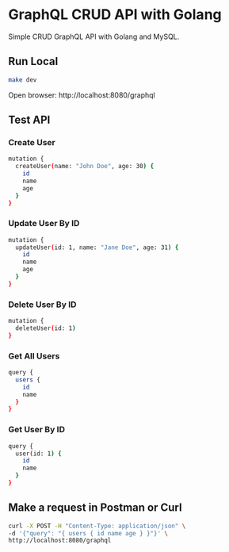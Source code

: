 # GraphQL CRUD API with Golang

Simple CRUD GraphQL API with Golang and MySQL.

## Run Local

```bash
make dev
```

Open browser: http://localhost:8080/graphql

## Test API

### Create User

```bash
mutation {
  createUser(name: "John Doe", age: 30) {
    id
    name
    age
  }
}
```

### Update User By ID

```bash
mutation {
  updateUser(id: 1, name: "Jane Doe", age: 31) {
    id
    name
    age
  }
}
```

### Delete User By ID

```bash
mutation {
  deleteUser(id: 1)
}
```

### Get All Users

```bash
query {
  users {
    id
    name
  }
}
```

### Get User By ID

```bash
query {
  user(id: 1) {
    id
    name
  }
}
```

## Make a request in Postman or Curl

```bash
curl -X POST -H "Content-Type: application/json" \
-d '{"query": "{ users { id name age } }"}' \
http://localhost:8080/graphql
```

